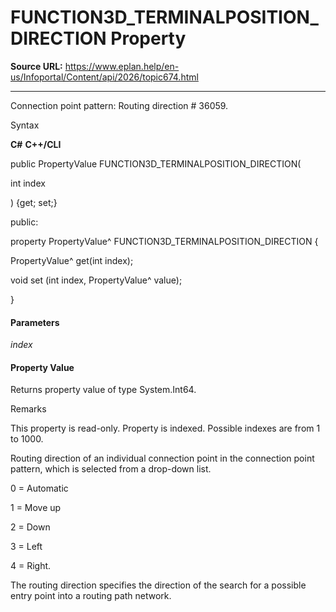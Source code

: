 # FUNCTION3D_TERMINALPOSITION_DIRECTION Property

**Source URL:** https://www.eplan.help/en-us/Infoportal/Content/api/2026/topic674.html

---

Connection point pattern: Routing direction # 36059.

Syntax

**C#**
**C++/CLI**


public PropertyValue FUNCTION3D_TERMINALPOSITION_DIRECTION( 

   int index

) {get; set;}

public:

property PropertyValue^ FUNCTION3D_TERMINALPOSITION_DIRECTION {

   PropertyValue^ get(int index);

   void set (int index, PropertyValue^ value);

}


#### Parameters

*index*

#### Property Value

Returns property value of type System.Int64.

Remarks

This property is read-only. Property is indexed. Possible indexes are from 1 to 1000.

Routing direction of an individual connection point in the connection point pattern, which is selected from a drop-down list.

0 = Automatic

1 = Move up

2 = Down

3 = Left

4 = Right.

The routing direction specifies the direction of the search for a possible entry point into a routing path network.
